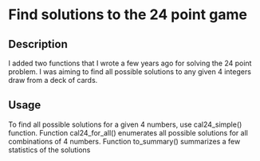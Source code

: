 # Find solutions to the 24 point game
## Description
I added two functions that I wrote a few years ago for solving the 24 point problem. I was aiming to find all possible solutions to any given 4 integers draw from a deck of cards.

## Usage
To find all possible solutions for a given 4 numbers, use cal24_simple() function.
Function cal24_for_all() enumerates all possible solutions for all combinations of 4 numbers.
Function to_summary() summarizes a few statistics of the solutions


